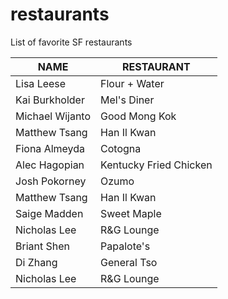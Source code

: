 # restaurants
List of favorite SF restaurants

 NAME | RESTAURANT 
---|---
Lisa Leese | Flour + Water
Kai Burkholder | Mel's Diner
Michael Wijanto | Good Mong Kok
Matthew Tsang | Han Il Kwan
Fiona Almeyda | Cotogna
Alec Hagopian | Kentucky Fried Chicken
Josh Pokorney | Ozumo
Matthew Tsang | Han Il Kwan
Saige Madden | Sweet Maple
Nicholas Lee | R&G Lounge
Briant Shen | Papalote's
Di Zhang | General Tso
Nicholas Lee | R&G Lounge